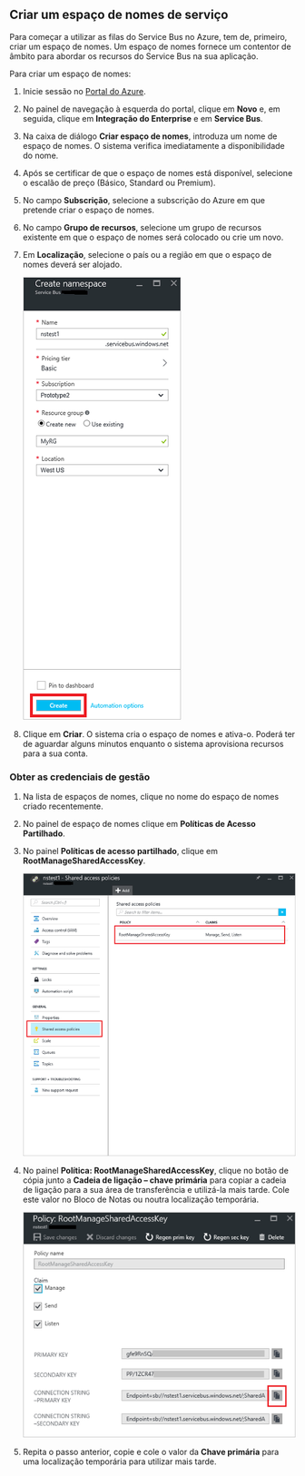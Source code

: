 ## <a name="create-a-service-namespace"></a>Criar um espaço de nomes de serviço

Para começar a utilizar as filas do Service Bus no Azure, tem de, primeiro, criar um espaço de nomes. Um espaço de nomes fornece um contentor de âmbito para abordar os recursos do Service Bus na sua aplicação. 

Para criar um espaço de nomes:

1. Inicie sessão no [Portal do Azure][Azure portal].
2. No painel de navegação à esquerda do portal, clique em **Novo** e, em seguida, clique em **Integração do Enterprise** e em **Service Bus**.
3. Na caixa de diálogo **Criar espaço de nomes**, introduza um nome de espaço de nomes. O sistema verifica imediatamente a disponibilidade do nome.
4. Após se certificar de que o espaço de nomes está disponível, selecione o escalão de preço (Básico, Standard ou Premium).
5. No campo **Subscrição**, selecione a subscrição do Azure em que pretende criar o espaço de nomes.
6. No campo **Grupo de recursos**, selecione um grupo de recursos existente em que o espaço de nomes será colocado ou crie um novo.      
7. Em **Localização**, selecione o país ou a região em que o espaço de nomes deverá ser alojado.
   
    ![Create namespace][create-namespace]
8. Clique em **Criar**. O sistema cria o espaço de nomes e ativa-o. Poderá ter de aguardar alguns minutos enquanto o sistema aprovisiona recursos para a sua conta.

### <a name="obtain-the-management-credentials"></a>Obter as credenciais de gestão
1. Na lista de espaços de nomes, clique no nome do espaço de nomes criado recentemente.
2. No painel de espaço de nomes clique em **Políticas de Acesso Partilhado**.
3. No painel **Políticas de acesso partilhado**, clique em **RootManageSharedAccessKey**.
   
    ![connection-info][connection-info]
4. No painel **Política: RootManageSharedAccessKey**, clique no botão de cópia junto a **Cadeia de ligação – chave primária** para copiar a cadeia de ligação para a sua área de transferência e utilizá-la mais tarde. Cole este valor no Bloco de Notas ou noutra localização temporária.
   
    ![connection-string][connection-string]

5. Repita o passo anterior, copie e cole o valor da **Chave primária** para uma localização temporária para utilizar mais tarde.

<!--Image references-->

[create-namespace]: ./media/service-bus-create-namespace-portal/create-namespace.png
[connection-info]: ./media/service-bus-create-namespace-portal/connection-info.png
[connection-string]: ./media/service-bus-create-namespace-portal/connection-string.png
[Azure portal]: https://portal.azure.com